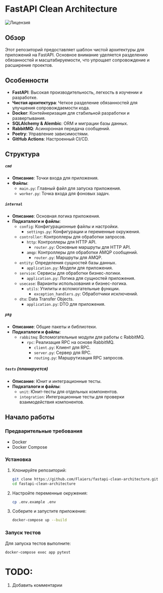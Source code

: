 # FastAPI Clean Architecture

![Лицензия](https://img.shields.io/badge/license-Apache%202.0-blue.svg)

## Обзор

Этот репозиторий предоставляет шаблон чистой архитектуры для приложений на FastAPI. Основное внимание уделяется разделению обязанностей и масштабируемости, что упрощает сопровождение и расширение проектов.

## Особенности

- **FastAPI**: Высокая производительность, легкость в изучении и разработке.
- **Чистая архитектура**: Четкое разделение обязанностей для улучшения сопровождаемости кода.
- **Docker**: Контейнеризация для стабильной разработки и развертывания.
- **SQLAlchemy & Alembic**: ORM и миграции базы данных.
- **RabbitMQ**: Асинхронная передача сообщений.
- **Poetry**: Управление зависимостями.
- **GitHub Actions**: Настроенный CI/CD.

## Структура

##### `cmd`

- **Описание**: Точки входа для приложения.
- **Файлы**:
    - `main.py`: Главный файл для запуска приложения.
    - `worker.py`: Точка входа для фоновых задач.

##### `internal`

- **Описание**: Основная логика приложения.
- **Подкаталоги и файлы**:
    - `config`: Конфигурационные файлы и настройки.
        - `settings.py`: Конфигурации и переменные окружения.
    - `controller`: Контроллеры для обработки запросов.
        - `http`: Контроллеры для HTTP API.
            - `router.py`: Основные маршруты для HTTP API.
        - `amqp`: Контроллеры для обработки AMQP сообщений.
            - `router.py`: Маршруты для AMQP.
    - `entity`: Определения сущностей базы данных.
        - `application.py`: Модели для приложения.
    - `service`: Сервисы для обработки бизнес-логики.
        - `application.py`: Логика для сущностей приложения.
    - `usecase`: Варианты использования и бизнес-логика.
        - `utils`: Утилиты и вспомогательные функции.
            - `exception_handlers.py`: Обработчики исключений.
    - `dto`: Data Transfer Objects.
        - `application.py`: DTO для приложения.

##### `pkg`

- **Описание**: Общие пакеты и библиотеки.
- **Подкаталоги и файлы**:
    - `rabbitmq`: Вспомогательные модули для работы с RabbitMQ.
        - `rpc`: Реализация RPC на основе RabbitMQ.
            - `client.py`: Клиент для RPC.
            - `server.py`: Сервер для RPC.
            - `routing.py`: Маршрутизация RPC запросов.

##### `tests` (планируется)

- **Описание**: Юнит и интеграционные тесты.
- **Подкаталоги и файлы**:
    - `unit`: Юнит-тесты для отдельных компонентов.
    - `integration`: Интеграционные тесты для проверки взаимодействия компонентов.

## Начало работы

### Предварительные требования

- Docker
- Docker Compose

### Установка

1. Клонируйте репозиторий:
    ```sh
    git clone https://github.com/Flaiers/fastapi-clean-architecture.git
    cd fastapi-clean-architecture
    ```

2. Настройте переменные окружения:
    ```sh
    cp .env.example .env
    ```

3. Соберите и запустите приложение:
    ```sh
    docker-compose up --build
    ```

### Запуск тестов

Для запуска тестов выполните:
```sh
docker-compose exec app pytest
```

# TODO:
1. Добавить комментарии
